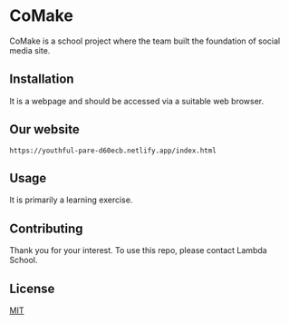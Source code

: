 

# CoMake

CoMake is a school project where the team built the foundation of social media site.

## Installation

It is a webpage and should be accessed via a suitable web browser.

## Our website
    https://youthful-pare-d60ecb.netlify.app/index.html

## Usage


It is primarily a learning exercise. 

## Contributing
Thank you for your interest. To use this repo, please contact Lambda School. 

## License
[MIT](https://choosealicense.com/licenses/mit/)